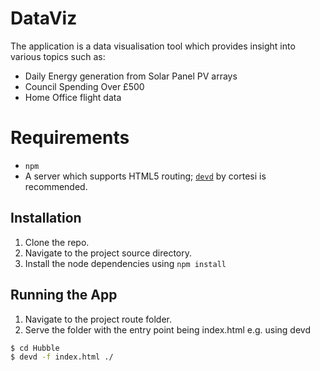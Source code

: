 # DataViz
The application is a data visualisation tool which provides insight into various topics such as:
* Daily Energy generation from Solar Panel PV arrays
* Council Spending Over £500
* Home Office flight data

# Requirements
* `npm`
* A server which supports HTML5 routing; [`devd`](https://github.com/cortesi/devd) by cortesi is recommended.

## Installation

1. Clone the repo.
2. Navigate to the project source directory.
3. Install the node dependencies using `npm install`


## Running the App
1. Navigate to the project route folder.
2. Serve the folder with the entry point being index.html e.g. using devd
```bash
$ cd Hubble
$ devd -f index.html ./
```
